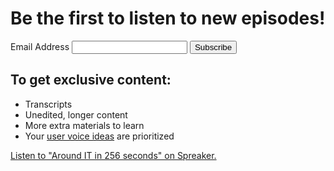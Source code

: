 # Be the first to listen to new episodes!

<!-- Begin Mailchimp Signup Form -->
<div id="mc_embed_signup">
<form action="https://nurkiewicz.us8.list-manage.com/subscribe/post?u=a9b3f69ead328b8ec309c21f4&amp;id=9b4e7bcf64" method="post" id="mc-embedded-subscribe-form" name="mc-embedded-subscribe-form" class="validate" target="_blank" novalidate>
    <div id="mc_embed_signup_scroll">
    <label for="mce-EMAIL">Email Address </label>
	<input type="email" value="" name="EMAIL" class="required email" id="mce-EMAIL">
		<div class="response" id="mce-error-response" style="display:none"></div>
		<div class="response" id="mce-success-response" style="display:none"></div>
    <div style="position: absolute; left: -5000px;" aria-hidden="true"><input type="text" name="b_a9b3f69ead328b8ec309c21f4_9b4e7bcf64" tabindex="-1" value=""></div>
    <input type="submit" value="Subscribe" name="subscribe" id="mc-embedded-subscribe" class="button">
    </div>
</form>
</div>
<!--End mc_embed_signup-->

## To get exclusive content:

* Transcripts
* Unedited, longer content
* More extra materials to learn
* Your [user voice ideas](https://github.com/nurkiewicz/256/issues/new/choose) are prioritized

<a class="spreaker-player" href="https://www.spreaker.com/show/around-it-in-256-seconds" data-resource="show_id=4399573" data-width="100%" data-height="350px" data-theme="dark" data-playlist="show" data-playlist-continuous="true" data-autoplay="false" data-live-autoplay="false" data-chapters-image="true" data-episode-image-position="left" data-hide-logo="false" data-hide-likes="false" data-hide-comments="false" data-hide-sharing="false" data-hide-download="true">Listen to "Around IT in 256 seconds" on Spreaker.</a>
